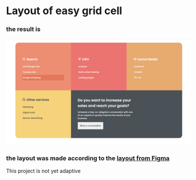 # Layout of easy grid cell

### the result is
![result.png](img%2Fresult.png)

### the layout was made according to the [layout from Figma](https://www.figma.com/file/hORpdUdQMknkL6Iv2xHkOM/grid-easy?type=design&node-id=0%3A1&mode=design&t=pzCcggyrO07P6AD5-1)

This project is not yet adaptive
